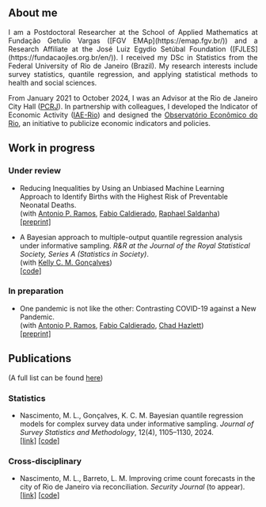 ## About me

<div align="justify"> 
I am a Postdoctoral Researcher at the School of Applied Mathematics at Fundação Getulio Vargas ([FGV EMAp](https://emap.fgv.br/)) and a Research Affiliate at the José Luiz Egydio Setúbal Foundation ([FJLES](https://fundacaojles.org.br/en/)). I received my DSc in Statistics from the Federal University of Rio de Janeiro (Brazil). My research interests include survey statistics, quantile regression, and applying statistical methods to health and social sciences.

From January 2021 to October 2024, I was an Advisor at the Rio de Janeiro City Hall ([PCRJ](https://prefeitura.rio/)). In partnership with colleagues, I developed the Indicator of Economic Activity ([IAE-Rio](https://github.com/marcuslavagnole/IAE_Rio)) and designed the [Observatório Econômico do Rio](https://observatorioeconomico.rio/), an initiative to publicize economic indicators and policies. <be>
</div>

<!--
[<img src="publications.png" width="30" height="30">](https://github.com/marcuslavagnole/Publications) &nbsp;

&nbsp;[<img src="curriculum-vitae.png" width="30" height="30">](https://github.com/marcuslavagnole/marcuslavagnole/blob/main/CV.pdf) &nbsp; &nbsp;[<img src="linkedin.png" width="30" height="30">](https://linkedin.com/in/marcus-l-nascimento-9b9625304) &nbsp; &nbsp;[<img src="email.png" width="30" height="30">](mailto:marcus.gerardus@fundacaojles.org.br)

&nbsp; &nbsp;[<img src="curriculum-vitae.png" width="30" height="30">](https://github.com/marcuslavagnole/marcuslavagnole/blob/main/CV.pdf) &nbsp; &nbsp;[<img src="lattes.png" width="30" height="30">](http://lattes.cnpq.br/5803567335277582)
-->

<!--
**marcuslavagnole/marcuslavagnole** is a ✨ _special_ ✨ repository because its `README.md` (this file) appears on your GitHub profile.

Here are some ideas to get you started:

- 🔭 I’m currently working on ...
- 🌱 I’m currently learning ...
- 👯 I’m looking to collaborate on ...
- 🤔 I’m looking for help with ...
- 💬 Ask me about ...
- 📫 How to reach me: ...
- 😄 Pronouns: ...
- ⚡ Fun fact: ...
-->
## Work in progress 

### Under review

- Reducing Inequalities by Using an Unbiased Machine Learning Approach to Identify Births with the Highest Risk of Preventable Neonatal Deaths. <br>
(with [Antonio P. Ramos](https://tomramos.github.io/), [Fabio Caldierado](https://ebape.fgv.br/pessoas/fabio-caldieraro), [Raphael Saldanha](https://rfsaldanha.github.io/)) <br>
[[preprint]](https://www.medrxiv.org/content/10.1101/2024.01.12.24301163v1)

<!--
- Bayesian quantile regression models for bounded count data under informative sampling. <br>
(with [Kelly C. M. Gonçalves](https://sites.google.com/dme.ufrj.br/kelly/)) <br>
[[code]](https://github.com/marcuslavagnole/BWQR_Informative_Sampling)
-->

- A Bayesian approach to multiple-output quantile regression analysis under informative sampling.  _R&R at the Journal of the Royal Statistical Society, Series A (Statistics in Society)_. <br>
(with [Kelly C. M. Gonçalves](https://sites.google.com/dme.ufrj.br/kelly/)) <br>
[[code]](https://github.com/marcuslavagnole/EM_BWQR_Informative_Sampling)

<!--
- An Expectation-Maximization algorithm for noncrossing Bayesian quantile regression. <br>
-->

### In preparation

- One pandemic is not like the other: Contrasting COVID-19 against a New Pandemic. <br>
(with [Antonio P. Ramos](https://tomramos.github.io/), [Fabio Caldierado](https://ebape.fgv.br/pessoas/fabio-caldieraro), [Chad Hazlett](https://www.chadhazlett.com/)) <br>
[[preprint]](https://osf.io/fea6m/)

<!--
- A decision support system for tax arrears recovery based on machine learning survival algorithms. <br>
(with [Heudson T. Mirandola](http://lattes.cnpq.br/3030808069800164), [Ralph S. Silva](https://scholar.google.com.br/citations?user=ZsrRVHYAAAAJ&hl=pt-BR), [Leon U. Barboza](https://github.com/LMBarboza))
-->

## Publications

(A full list can be found [here](https://github.com/marcuslavagnole/Publications))

### Statistics

- Nascimento, M. L., Gonçalves, K. C. M. Bayesian quantile regression models for complex survey data under informative sampling. _Journal of Survey Statistics and Methodology_, 12(4), 1105–1130, 2024. <br> 
  [[link]](https://doi.org/10.1093/jssam/smae015) [[code]](https://github.com/marcuslavagnole/BWQR_Informative_Sampling)

### Cross-disciplinary 

- Nascimento, M. L., Barreto, L. M. Improving crime count forecasts in the city of Rio de Janeiro via reconciliation. _Security Journal_ (to appear). <br>
  [[link]](https://doi.org/10.1057/s41284-024-00433-5) [[code]](https://github.com/marcuslavagnole/Crime_forecast_reconciliation)

